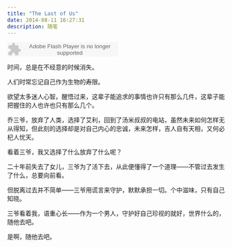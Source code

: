 ```yaml
---
title: "The Last of Us"
date: 2014-08-11 16:27:31
description: 随笔
---
```


<embed src="http://www.xiami.com/widget/2542097_1771865615/singlePlayer.swf" type="application/x-shockwave-flash" width="257" height="33" wmode="transparent"/>

时间，总是在不经意的时候消失。

人们时常忘记自己作为生物的寿限。

欲望太多迷人心智。醒悟过来，这辈子能追求的事情也许只有那么几件，这辈子能把握住的人也许也只有那么几个。

乔三爷，放弃了人类，选择了艾利，回到了汤米叔叔的电站，虽然未来如何怎样无从得知，但此刻的选择却是对自己内心的忠诚，未来怎样，吉人自有天相，又何必杞人忧天。

看着三爷，我又选择了什么放弃了什么呢？

二十年前失去了女儿，三爷为了活下去，从此便懂得了一个道理——不管过去发生了什么，总要向前看。

但脱离过去并不简单——三爷用谎言来守护，默默承担一切。个中滋味，只有自己知晓。

三爷看着我，语重心长——作为一个男人，守护好自己珍视的就好，世界什么的，随他去吧。

是啊，随他去吧。
